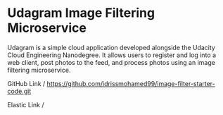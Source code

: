 # Udagram Image Filtering Microservice

Udagram is a simple cloud application developed alongside the Udacity Cloud Engineering Nanodegree. It allows users to register and log into a web client, post photos to the feed, and process photos using an image filtering microservice.

GitHub Link /
https://github.com/idrissmohamed99/image-filter-starter-code.git

Elastic Link /

